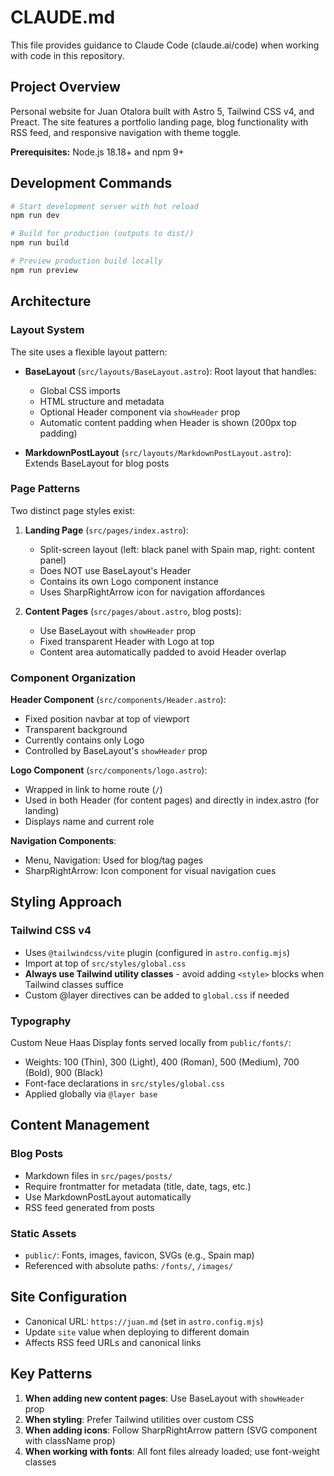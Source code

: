 # CLAUDE.md

This file provides guidance to Claude Code (claude.ai/code) when working with code in this repository.

## Project Overview

Personal website for Juan Otalora built with Astro 5, Tailwind CSS v4, and Preact. The site features a portfolio landing page, blog functionality with RSS feed, and responsive navigation with theme toggle.

**Prerequisites:** Node.js 18.18+ and npm 9+

## Development Commands

```bash
# Start development server with hot reload
npm run dev

# Build for production (outputs to dist/)
npm run build

# Preview production build locally
npm run preview
```

## Architecture

### Layout System

The site uses a flexible layout pattern:

- **BaseLayout** (`src/layouts/BaseLayout.astro`): Root layout that handles:
  - Global CSS imports
  - HTML structure and metadata
  - Optional Header component via `showHeader` prop
  - Automatic content padding when Header is shown (200px top padding)

- **MarkdownPostLayout** (`src/layouts/MarkdownPostLayout.astro`): Extends BaseLayout for blog posts

### Page Patterns

Two distinct page styles exist:

1. **Landing Page** (`src/pages/index.astro`):
   - Split-screen layout (left: black panel with Spain map, right: content panel)
   - Does NOT use BaseLayout's Header
   - Contains its own Logo component instance
   - Uses SharpRightArrow icon for navigation affordances

2. **Content Pages** (`src/pages/about.astro`, blog posts):
   - Use BaseLayout with `showHeader` prop
   - Fixed transparent Header with Logo at top
   - Content area automatically padded to avoid Header overlap

### Component Organization

**Header Component** (`src/components/Header.astro`):
- Fixed position navbar at top of viewport
- Transparent background
- Currently contains only Logo
- Controlled by BaseLayout's `showHeader` prop

**Logo Component** (`src/components/logo.astro`):
- Wrapped in link to home route (`/`)
- Used in both Header (for content pages) and directly in index.astro (for landing)
- Displays name and current role

**Navigation Components**:
- Menu, Navigation: Used for blog/tag pages
- SharpRightArrow: Icon component for visual navigation cues

## Styling Approach

### Tailwind CSS v4

- Uses `@tailwindcss/vite` plugin (configured in `astro.config.mjs`)
- Import at top of `src/styles/global.css`
- **Always use Tailwind utility classes** - avoid adding `<style>` blocks when Tailwind classes suffice
- Custom @layer directives can be added to `global.css` if needed

### Typography

Custom Neue Haas Display fonts served locally from `public/fonts/`:
- Weights: 100 (Thin), 300 (Light), 400 (Roman), 500 (Medium), 700 (Bold), 900 (Black)
- Font-face declarations in `src/styles/global.css`
- Applied globally via `@layer base`

## Content Management

### Blog Posts

- Markdown files in `src/pages/posts/`
- Require frontmatter for metadata (title, date, tags, etc.)
- Use MarkdownPostLayout automatically
- RSS feed generated from posts

### Static Assets

- `public/`: Fonts, images, favicon, SVGs (e.g., Spain map)
- Referenced with absolute paths: `/fonts/`, `/images/`

## Site Configuration

- Canonical URL: `https://juan.md` (set in `astro.config.mjs`)
- Update `site` value when deploying to different domain
- Affects RSS feed URLs and canonical links

## Key Patterns

1. **When adding new content pages**: Use BaseLayout with `showHeader` prop
2. **When styling**: Prefer Tailwind utilities over custom CSS
3. **When adding icons**: Follow SharpRightArrow pattern (SVG component with className prop)
4. **When working with fonts**: All font files already loaded; use font-weight classes
